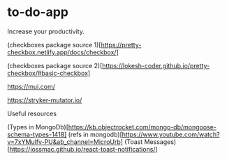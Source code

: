 # to-do-app
Increase your productivity. 

(checkboxes package source 1)[https://pretty-checkbox.netlify.app/docs/checkbox/]

(checkboxes package source 2)[https://lokesh-coder.github.io/pretty-checkbox/#basic-checkbox]



https://mui.com/

https://stryker-mutator.io/


Useful resources 

(Types in MongoDb)[https://kb.objectrocket.com/mongo-db/mongoose-schema-types-1418]
(refs in mongodb)[https://www.youtube.com/watch?v=7xYMulfv-PU&ab_channel=MicroUrb]
(Toast Messages)[https://jossmac.github.io/react-toast-notifications/]